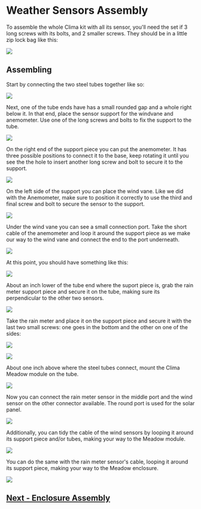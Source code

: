 # Weather Sensors Assembly

To assemble the whole Clima kit with all its sensor, you'll need the set if 3 long screws with its bolts, and 2 smaller screws. They should be in a little zip lock bag like this:

![](clima_screws.jpg)

## Assembling

Start by connecting the two steel tubes together like so:

![](clima_tubes.jpg)

Next, one of the tube ends have has a small rounded gap and a whole right below it. In that end, place the sensor support for the windvane and anemometer. Use one of the long screws and bolts to fix the support to the tube.

![](clima_support.jpg)

On the right end of the support piece you can put the anemometer. It has three possible positions to connect it to the base, keep rotating it until you see the the hole to insert another long screw and bolt to secure it to the support.

![](clima_anemometer.jpg)

On the left side of the support you can place the wind vane. Like we did with the Anemometer, make sure to position it correctly to use the third and final screw and bolt to secure the sensor to the support.

![](clima_windvane.jpg)

Under the wind vane you can see a small connection port. Take the short cable of the anemometer and loop it around the support piece as we make our way to the wind vane and connect the end to the port underneath.

![](clima_windvane_connection.jpg)

At this point, you should have something like this:

![](clima_windvane_anemometer.jpg)

About an inch lower of the tube end where the suport piece is, grab the rain meter support piece and secure it on the tube, making sure its perpendicular to the other two sensors.

![](clima_rainmeter_support.jpg)

Take the rain meter and place it on the support piece and secure it with the last two small screws: one goes in the bottom and the other on one of the sides: 

![](clima_rainmeter_under.jpg)

![](clima_rainmeter_under_2.jpg)

About one inch above where the steel tubes connect, mount the Clima Meadow module on the tube.

![](clima_meadow.jpg)

Now you can connect the rain meter sensor in the middle port and the wind sensor on the other connector available. The round port is used for the solar panel. 

![](clima_connections.jpg)

Additionally, you can tidy the cable of the wind sensors by looping it around its support piece and/or tubes, making your way to the Meadow module.

![](clima_wind_wire.jpg)

You can do the same with the rain meter sensor's cable, looping it around its support piece, making your way to the Meadow enclosure.

![](clima_complete.jpg)


## [Next - Enclosure Assembly](../Enclosure_Assembly/readme.md)